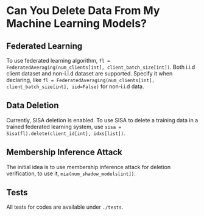 # Can You Delete Data From My Machine Learning Models?
## Federated Learning
To use federated learning algorithm, ```fl = FederatedAveraging(num_clients[int], client_batch_size[int])```. Both i.i.d client
dataset and non-i.i.d dataset are supported. Specify it when declaring,
 like ```fl = FederatedAveraging(num_clients[int], client_batch_size[int], iid=False)``` for non-i.i.d data.
## Data Deletion
Currently, SISA deletion is enabled. To use SISA to delete a training data in a trained federated learning system, 
use 
```sisa = Sisa(fl).delete(client_id[int], idxs[list])```.

## Membership Inference Attack
The initial idea is to use membership inference attack for deletion verification, to use it, ```mia(num_shadow_models[int])```.

## Tests
All tests for codes are available under ```./tests```.